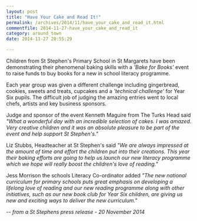 ```yaml
---
layout: post
title: "Have Your Cake and Read It!"
permalink: /archives/2014/11/have_your_cake_and_read_it.html
commentfile: 2014-11-27-have_your_cake_and_read_it
category: around_town
date: 2014-11-27 20:55:29

---
```


Children from St Stephen's Primary School in St Margarets have been demonstrating their phenomenal baking skills with a <em>'Bake for Books'</em> event to raise funds to buy books for a new in school literacy programme.

Each year group was given a different challenge including gingerbread, cookies, sweets and treats, cupcakes and a <em>'technical challenge'</em> for Year Six pupils. The difficult job of judging the amazing entries went to local chefs, artists and key business sponsors.

Judge and sponsor of the event Kenneth Maguire from The Turks Head said <em>"What a wonderful day with an incredible selection of cakes. I was amazed. Very creative children and it was an absolute pleasure to be part of the event and help support St Stephen's."</em>

Liz Stubbs, Headteacher at St Stephen's said <em>"We are always impressed at the amount of time and effort the children put into their creations. This year their baking efforts are going to help us launch our new literacy programme which we hope will really boost the children's love of reading."</em>

Jess Morrison the schools Literacy Co-ordinator added <em>"The new national curriculum for primary schools puts great emphasis on developing a lifelong love of reading and our new reading programme along with other initiatives, such as our new book club for Year Six children, are giving us new and exciting ways to deliver the new curriculum."</em>

<cite>-- from a St Stephens press release - 20 November 2014</cite>
